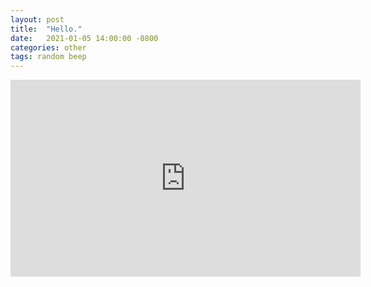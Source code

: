 ```yaml
---
layout: post
title:  "Hello."
date:   2021-01-05 14:00:00 -0800
categories: other
tags: random beep
---
```

<iframe width="560" height="315" src="https://www.youtube.com/embed/A8_iu2FfR6k" frameborder="0" allow="accelerometer; autoplay; clipboard-write; encrypted-media; gyroscope; picture-in-picture" allowfullscreen></iframe>
